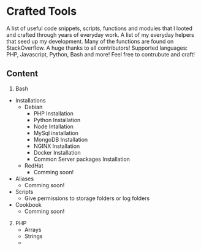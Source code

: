 # Crafted Tools

A list of useful code snippets, scripts, functions and modules that I looted and crafted through years of everyday work. A list of my everyday helpers that seed up my development. Many of the functions are found on StackOverflow. A huge thanks to all contributors! Supported languages: PHP, Javascript, Python, Bash and more! Feel free to contrubute and craft!

## Content 

1) Bash
  * Installations
    * Debian
        * PHP Installation
        * Python Installation
        * Node Intallation
        * MySql installation
        * MongoDB Installation 
        * NGINX Installation
        * Docker Installation
        * Common Server packages Installation
    * RedHat
      * Comming soon!
  * Aliases
    * Comming soon!
  * Scripts
    * Give permissions to storage folders or log folders
  * Cookbook
    * Comming soon!

2) PHP
   * Arrays
   * Strings
   * 
